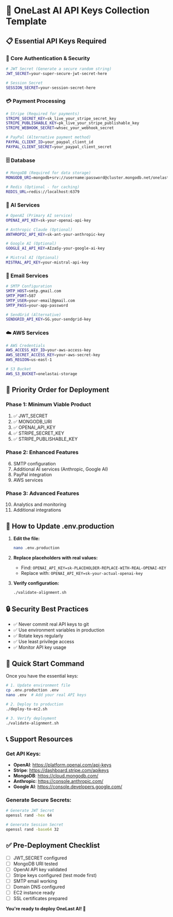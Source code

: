 # 🔑 OneLast AI API Keys Collection Template

## 📋 **Essential API Keys Required**

### **🔐 Core Authentication & Security**
```bash
# JWT Secret (Generate a secure random string)
JWT_SECRET=your-super-secure-jwt-secret-here

# Session Secret
SESSION_SECRET=your-session-secret-here
```

### **💳 Payment Processing**
```bash
# Stripe (Required for payments)
STRIPE_SECRET_KEY=sk_live_your_stripe_secret_key
STRIPE_PUBLISHABLE_KEY=pk_live_your_stripe_publishable_key
STRIPE_WEBHOOK_SECRET=whsec_your_webhook_secret

# PayPal (Alternative payment method)
PAYPAL_CLIENT_ID=your_paypal_client_id
PAYPAL_CLIENT_SECRET=your_paypal_client_secret
```

### **🗄️ Database**
```bash
# MongoDB (Required for data storage)
MONGODB_URI=mongodb+srv://username:password@cluster.mongodb.net/onelastai

# Redis (Optional - for caching)
REDIS_URL=redis://localhost:6379
```

### **🤖 AI Services**
```bash
# OpenAI (Primary AI service)
OPENAI_API_KEY=sk-your-openai-api-key

# Anthropic Claude (Optional)
ANTHROPIC_API_KEY=sk-ant-your-anthropic-key

# Google AI (Optional)
GOOGLE_AI_API_KEY=AIzaSy-your-google-ai-key

# Mistral AI (Optional)
MISTRAL_API_KEY=your-mistral-api-key
```

### **📧 Email Services**
```bash
# SMTP Configuration
SMTP_HOST=smtp.gmail.com
SMTP_PORT=587
SMTP_USER=your-email@gmail.com
SMTP_PASS=your-app-password

# SendGrid (Alternative)
SENDGRID_API_KEY=SG.your-sendgrid-key
```

### **☁️ AWS Services**
```bash
# AWS Credentials
AWS_ACCESS_KEY_ID=your-aws-access-key
AWS_SECRET_ACCESS_KEY=your-aws-secret-key
AWS_REGION=us-east-1

# S3 Bucket
AWS_S3_BUCKET=onelastai-storage
```

## 🎯 **Priority Order for Deployment**

### **Phase 1: Minimum Viable Product**
1. ✅ JWT_SECRET
2. ✅ MONGODB_URI  
3. ✅ OPENAI_API_KEY
4. ✅ STRIPE_SECRET_KEY
5. ✅ STRIPE_PUBLISHABLE_KEY

### **Phase 2: Enhanced Features**
6. SMTP configuration
7. Additional AI services (Anthropic, Google AI)
8. PayPal integration
9. AWS services

### **Phase 3: Advanced Features**
10. Analytics and monitoring
11. Additional integrations

## 🔧 **How to Update .env.production**

1. **Edit the file:**
   ```bash
   nano .env.production
   ```

2. **Replace placeholders with real values:**
   - Find: `OPENAI_API_KEY=sk-PLACEHOLDER-REPLACE-WITH-REAL-OPENAI-KEY`
   - Replace with: `OPENAI_API_KEY=sk-your-actual-openai-key`

3. **Verify configuration:**
   ```bash
   ./validate-alignment.sh
   ```

## 🔒 **Security Best Practices**

- ✅ Never commit real API keys to git
- ✅ Use environment variables in production
- ✅ Rotate keys regularly
- ✅ Use least privilege access
- ✅ Monitor API key usage

## 🚀 **Quick Start Command**

Once you have the essential keys:

```bash
# 1. Update environment file
cp .env.production .env
nano .env  # Add your real API keys

# 2. Deploy to production
./deploy-to-ec2.sh

# 3. Verify deployment
./validate-alignment.sh
```

## 📞 **Support Resources**

### **Get API Keys:**
- **OpenAI**: https://platform.openai.com/api-keys
- **Stripe**: https://dashboard.stripe.com/apikeys
- **MongoDB**: https://cloud.mongodb.com/
- **Anthropic**: https://console.anthropic.com/
- **Google AI**: https://console.developers.google.com/

### **Generate Secure Secrets:**
```bash
# Generate JWT Secret
openssl rand -hex 64

# Generate Session Secret  
openssl rand -base64 32
```

## ✅ **Pre-Deployment Checklist**

- [ ] JWT_SECRET configured
- [ ] MongoDB URI tested
- [ ] OpenAI API key validated
- [ ] Stripe keys configured (test mode first)
- [ ] SMTP email working
- [ ] Domain DNS configured
- [ ] EC2 instance ready
- [ ] SSL certificates prepared

**You're ready to deploy OneLast AI! 🎯**
